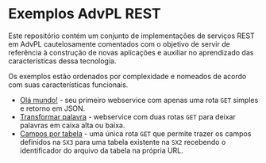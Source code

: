 # Exemplos AdvPL REST

Este repositório contém um conjunto de implementações de serviços REST em AdvPL
cautelosamente comentados com o objetivo de servir de referência à construção
de novas aplicações e auxiliar no aprendizado das características dessa tecnologia.

Os exemplos estão ordenados por complexidade e nomeados de acordo com suas
características funcionais.

- [Olá mundo!](./01.ola_mundo.apw) - seu primeiro webservice com apenas uma rota `GET` simples e retorno em JSON.
- [Transformar palavra](./02.transformar_palavra.apw) - webservice com duas rotas `GET` para deixar palavras em caixa alta ou baixa.
- [Campos por tabela](./03.campos_por_tabela.apw) - uma única rota `GET` que permite trazer os campos definidos na `SX3` para uma tabela existente na `SX2` recebendo o identificador do arquivo da tabela na própria URL.